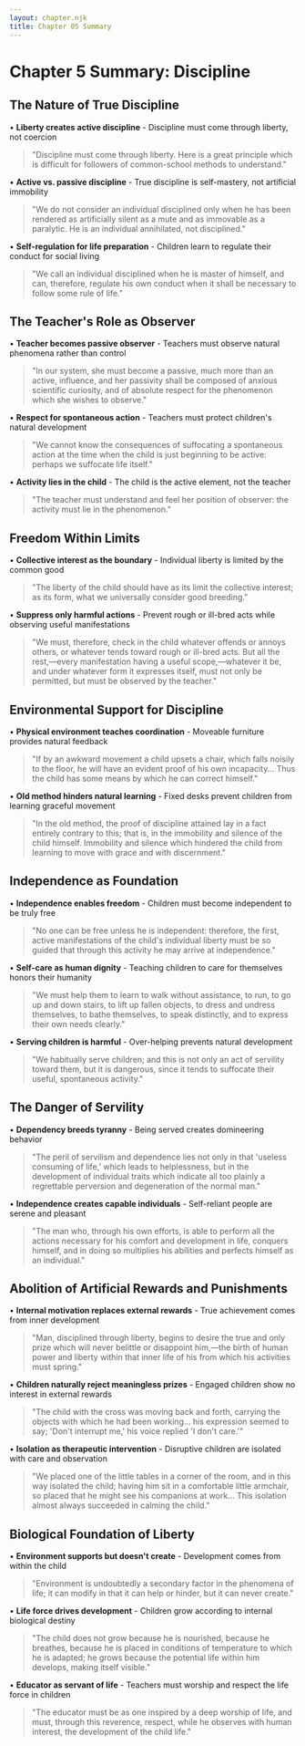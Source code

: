 ```yaml
---
layout: chapter.njk
title: Chapter 05 Summary
---
```


# Chapter 5 Summary: Discipline

## The Nature of True Discipline
• **Liberty creates active discipline** - Discipline must come through liberty, not coercion
> "Discipline must come through liberty. Here is a great principle which is difficult for followers of common-school methods to understand."

• **Active vs. passive discipline** - True discipline is self-mastery, not artificial immobility
> "We do not consider an individual disciplined only when he has been rendered as artificially silent as a mute and as immovable as a paralytic. He is an individual annihilated, not disciplined."

• **Self-regulation for life preparation** - Children learn to regulate their conduct for social living
> "We call an individual disciplined when he is master of himself, and can, therefore, regulate his own conduct when it shall be necessary to follow some rule of life."

## The Teacher's Role as Observer
• **Teacher becomes passive observer** - Teachers must observe natural phenomena rather than control
> "In our system, she must become a passive, much more than an active, influence, and her passivity shall be composed of anxious scientific curiosity, and of absolute respect for the phenomenon which she wishes to observe."

• **Respect for spontaneous action** - Teachers must protect children's natural development
> "We cannot know the consequences of suffocating a spontaneous action at the time when the child is just beginning to be active: perhaps we suffocate life itself."

• **Activity lies in the child** - The child is the active element, not the teacher
> "The teacher must understand and feel her position of observer: the activity must lie in the phenomenon."

## Freedom Within Limits
• **Collective interest as the boundary** - Individual liberty is limited by the common good
> "The liberty of the child should have as its limit the collective interest; as its form, what we universally consider good breeding."

• **Suppress only harmful actions** - Prevent rough or ill-bred acts while observing useful manifestations
> "We must, therefore, check in the child whatever offends or annoys others, or whatever tends toward rough or ill-bred acts. But all the rest,—every manifestation having a useful scope,—whatever it be, and under whatever form it expresses itself, must not only be permitted, but must be observed by the teacher."

## Environmental Support for Discipline
• **Physical environment teaches coordination** - Moveable furniture provides natural feedback
> "If by an awkward movement a child upsets a chair, which falls noisily to the floor, he will have an evident proof of his own incapacity... Thus the child has some means by which he can correct himself."

• **Old method hinders natural learning** - Fixed desks prevent children from learning graceful movement
> "In the old method, the proof of discipline attained lay in a fact entirely contrary to this; that is, in the immobility and silence of the child himself. Immobility and silence which hindered the child from learning to move with grace and with discernment."

## Independence as Foundation
• **Independence enables freedom** - Children must become independent to be truly free
> "No one can be free unless he is independent: therefore, the first, active manifestations of the child's individual liberty must be so guided that through this activity he may arrive at independence."

• **Self-care as human dignity** - Teaching children to care for themselves honors their humanity
> "We must help them to learn to walk without assistance, to run, to go up and down stairs, to lift up fallen objects, to dress and undress themselves, to bathe themselves, to speak distinctly, and to express their own needs clearly."

• **Serving children is harmful** - Over-helping prevents natural development
> "We habitually serve children; and this is not only an act of servility toward them, but it is dangerous, since it tends to suffocate their useful, spontaneous activity."

## The Danger of Servility
• **Dependency breeds tyranny** - Being served creates domineering behavior
> "The peril of servilism and dependence lies not only in that 'useless consuming of life,' which leads to helplessness, but in the development of individual traits which indicate all too plainly a regrettable perversion and degeneration of the normal man."

• **Independence creates capable individuals** - Self-reliant people are serene and pleasant
> "The man who, through his own efforts, is able to perform all the actions necessary for his comfort and development in life, conquers himself, and in doing so multiplies his abilities and perfects himself as an individual."

## Abolition of Artificial Rewards and Punishments
• **Internal motivation replaces external rewards** - True achievement comes from inner development
> "Man, disciplined through liberty, begins to desire the true and only prize which will never belittle or disappoint him,—the birth of human power and liberty within that inner life of his from which his activities must spring."

• **Children naturally reject meaningless prizes** - Engaged children show no interest in external rewards
> "The child with the cross was moving back and forth, carrying the objects with which he had been working... his expression seemed to say; 'Don't interrupt me,' his voice replied 'I don't care.'"

• **Isolation as therapeutic intervention** - Disruptive children are isolated with care and observation
> "We placed one of the little tables in a corner of the room, and in this way isolated the child; having him sit in a comfortable little armchair, so placed that he might see his companions at work... This isolation almost always succeeded in calming the child."

## Biological Foundation of Liberty
• **Environment supports but doesn't create** - Development comes from within the child
> "Environment is undoubtedly a secondary factor in the phenomena of life; it can modify in that it can help or hinder, but it can never create."

• **Life force drives development** - Children grow according to internal biological destiny
> "The child does not grow because he is nourished, because he breathes, because he is placed in conditions of temperature to which he is adapted; he grows because the potential life within him develops, making itself visible."

• **Educator as servant of life** - Teachers must worship and respect the life force in children
> "The educator must be as one inspired by a deep worship of life, and must, through this reverence, respect, while he observes with human interest, the development of the child life."